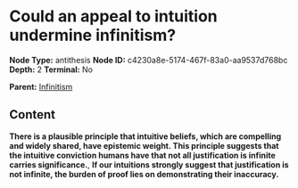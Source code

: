# Could an appeal to intuition undermine infinitism?

**Node Type:** antithesis
**Node ID:** c4230a8e-5174-467f-83a0-aa9537d768bc
**Depth:** 2
**Terminal:** No

**Parent:** [Infinitism](infinitism.md)

## Content

**There is a plausible principle that intuitive beliefs, which are compelling and widely shared, have epistemic weight. This principle suggests that the intuitive conviction humans have that not all justification is infinite carries significance.**, **If our intuitions strongly suggest that justification is not infinite, the burden of proof lies on demonstrating their inaccuracy.**
